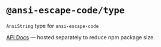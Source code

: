 # `@ansi-escape-code/type`

`AnsiString` type for `ansi-escape-code`

[API Docs](https://pages.github.io/basic-examples/ansi-escape-code) — hosted separately to reduce npm package size.
